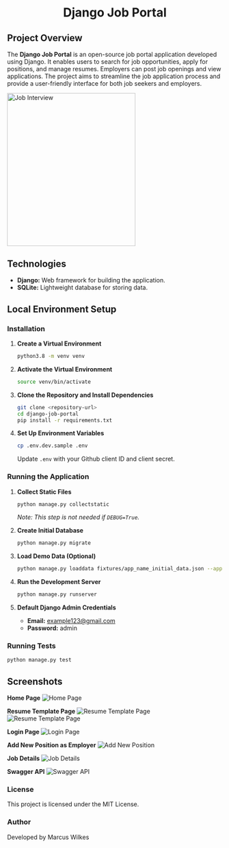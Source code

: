 <div align="center">

# Django Job Portal

</div>

## Project Overview

The **Django Job Portal** is an open-source job portal application developed using Django. It enables users to search for job opportunities, apply for positions, and manage resumes. Employers can post job openings and view applications. The project aims to streamline the job application process and provide a user-friendly interface for both job seekers and employers.

<img src="./screenshots/illustration.png" alt="Job Interview" width="300" height="356.5">

## Technologies

- **Django:** Web framework for building the application.
- **SQLite:** Lightweight database for storing data.

## Local Environment Setup

### Installation

1. **Create a Virtual Environment**

    ```bash
    python3.8 -m venv venv
    ```

2. **Activate the Virtual Environment**

    ```bash
    source venv/bin/activate
    ```

3. **Clone the Repository and Install Dependencies**

    ```bash
    git clone <repository-url>
    cd django-job-portal
    pip install -r requirements.txt
    ```

4. **Set Up Environment Variables**

    ```bash
    cp .env.dev.sample .env
    ```
    Update `.env` with your Github client ID and client secret.

### Running the Application

1. **Collect Static Files**

    ```bash
    python manage.py collectstatic
    ```
    *Note: This step is not needed if `DEBUG=True`.*

2. **Create Initial Database**

    ```bash
    python manage.py migrate
    ```

3. **Load Demo Data (Optional)**

    ```bash
    python manage.py loaddata fixtures/app_name_initial_data.json --app app.model_name
    ```

4. **Run the Development Server**

    ```bash
    python manage.py runserver
    ```

5. **Default Django Admin Credentials**

    - **Email:** example123@gmail.com
    - **Password:** admin

### Running Tests

```bash
python manage.py test
```
## Screenshots

**Home Page**
![Home Page](screenshots/one.png)

**Resume Template Page**
![Resume Template Page](screenshots/six.png)
![Resume Template Page](screenshots/seven.png)

**Login Page**
![Login Page](screenshots/five.png)

**Add New Position as Employer**
![Add New Position](screenshots/two.png)

**Job Details**
![Job Details](screenshots/three.png)

**Swagger API**
![Swagger API](screenshots/four.png)
### License
This project is licensed under the MIT License.

### Author
Developed by Marcus Wilkes
